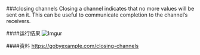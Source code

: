 ###closing channels
Closing a channel indicates that no more values will be sent on it. This can be useful to communicate completion to the channel’s receivers.

####运行结果
![Imgur](http://i.imgur.com/Ul6YF31.png)

####资料
https://gobyexample.com/closing-channels